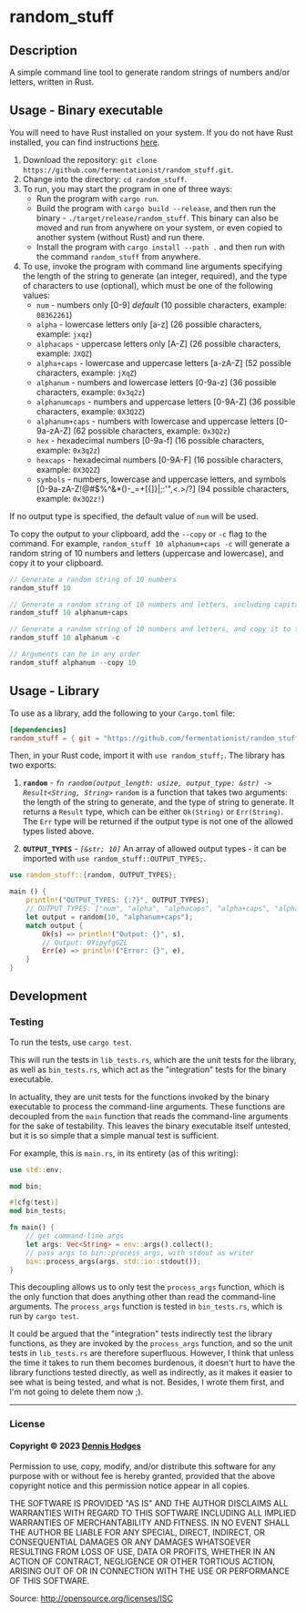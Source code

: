 # random_stuff

## Description
A simple command line tool to generate random strings of numbers and/or letters, written in Rust.

## Usage - Binary executable
You will need to have Rust installed on your system. If you do not have Rust installed, you can find instructions [here](https://www.rust-lang.org/tools/install).

1. Download the repository: `git clone https://github.com/fermentationist/random_stuff.git`.
2. Change into the directory: `cd random_stuff`.
3. To run, you may start the program in one of three ways:
    - Run the program with `cargo run`.
    - Build the program with `cargo build --release`, and then run the binary - `./target/release/random_stuff`. This binary can also be moved and run from anywhere on your system, or even copied to another system (without Rust) and run there.
    - Install the program with `cargo install --path .` and then run with the command `random_stuff` from anywhere.
4. To use, invoke the program with command line arguments specifying the length of the string to generate (an integer, required), and the type of characters to use (optional), which must be one of the following values: 
    - `num` - numbers only [0-9] *default* (10 possible characters, example: `08362261`)
    - `alpha` - lowercase letters only [a-z] (26 possible characters, example: `jxqz`)
    - `alphacaps` - uppercase letters only [A-Z] (26 possible characters, example: `JXQZ`)
    - `alpha+caps` - lowercase and uppercase letters [a-zA-Z] (52 possible characters, example: `jXqZ`)
    - `alphanum` - numbers and lowercase letters  [0-9a-z] (36 possible characters, example: `0x3q2z`)
    - `alphanumcaps` - numbers and uppercase letters  [0-9A-Z] (36 possible characters, example: `0X3Q2Z`)
    - `alphanum+caps` - numbers with lowercase and uppercase letters [0-9a-zA-Z] (62 possible characters, example: `0x3Q2z`)
    - `hex` - hexadecimal numbers [0-9a-f] (16 possible characters, example: `0x3q2z`)
    - `hexcaps` - hexadecimal numbers [0-9A-F] (16 possible characters, example: `0X3Q2Z`)
    - `symbols` - numbers, lowercase and uppercase letters, and symbols [0-9a-zA-Z!@#$%^&*()-_=+[{]}\|;:'",<.>/?] (94 possible characters, example: `0x3Q2z!`)

If no output type is specified, the default value of `num` will be used. 

To copy the output to your clipboard, add the `--copy` or `-c` flag to the command. For example, `random_stuff 10 alphanum+caps -c` will generate a random string of 10 numbers and letters (uppercase and lowercase), and copy it to your clipboard.

```JavaScript
// Generate a random string of 10 numbers
random_stuff 10

// Generate a random string of 10 numbers and letters, including capital and lowercase letters
random_stuff 10 alphanum+caps

// Generate a random string of 10 numbers and letters, and copy it to the clipboard
random_stuff 10 alphanum -c

// Arguments can be in any order
random_stuff alphanum --copy 10
```

## Usage - Library

To use as a library, add the following to your `Cargo.toml` file:
```toml 
[dependencies]
random_stuff = { git = "https://github.com/fermentationist/random_stuff.git" }
```

Then, in your Rust code, import it with `use random_stuff;`. The library has two exports:

1. **`random`** - *`fn random(output_length: usize, output_type: &str) -> Result<String, String>`*
`random` is a function that takes two arguments: the length of the string to generate, and the type of string to generate. It returns a `Result` type, which can be either `Ok(String)` or `Err(String)`. The `Err` type will be returned if the output type is not one of the allowed types listed above. 

2. **`OUTPUT_TYPES`** - *`[&str; 10]`*
An array of allowed output types - it can be imported with `use random_stuff::OUTPUT_TYPES;`.

```rust
use random_stuff::{random, OUTPUT_TYPES};

main () {
    println!("OUTPUT_TYPES: {:?}", OUTPUT_TYPES);
    // OUTPUT_TYPES: ["num", "alpha", "alphacaps", "alpha+caps", "alphanum", "alphanumcaps", "alphanum+caps", "hex", "hexcaps", "symbols"]
    let output = random(10, "alphanum+caps");
    match output {
        Ok(s) => println!("Output: {}", s),
        // Output: OYipyfgGZL
        Err(e) => println!("Error: {}", e),
    }
}
```

## Development

### Testing

To run the tests, use `cargo test`. 

This will run the tests in `lib_tests.rs`, which are the unit tests for the library, as well as `bin_tests.rs`, which act as the "integration" tests for the binary executable. 

In actuality, they are unit tests for the functions invoked by the binary executable to process the command-line arguments. These functions are decoupled from the `main` function that reads the command-line arguments for the sake of testability. This leaves the binary executable itself untested, but it is so simple that a simple manual test is sufficient.

For example, this is `main.rs`, in its entirety (as of this writing):

```rust
use std::env;

mod bin;

#[cfg(test)]
mod bin_tests;

fn main() {
    // get command-line args
    let args: Vec<String> = env::args().collect();
    // pass args to bin::process_args, with stdout as writer
    bin::process_args(args, std::io::stdout());
}
```

This decoupling allows us to only test the `process_args` function, which is the only function that does anything other than read the command-line arguments. The `process_args` function is tested in `bin_tests.rs`, which is run by `cargo test`. 

It could be argued that the "integration" tests indirectly test the library functions, as they are invoked by the `process_args` function, and so the unit tests in `lib_tests.rs` are therefore superfluous. However, I think that unless the time it takes to run them becomes burdenous, it doesn't hurt to have the library functions tested directly, as well as indirectly, as it makes it easier to see what is being tested, and what is not. Besides, I wrote them first, and I'm not going to delete them now ;).

---

### License

#### Copyright © 2023 [Dennis Hodges](https://dennis-hodges.com)

Permission to use, copy, modify, and/or distribute this software for any purpose with or without fee is hereby granted, provided that the above copyright notice and this permission notice appear in all copies.

THE SOFTWARE IS PROVIDED "AS IS" AND THE AUTHOR DISCLAIMS ALL WARRANTIES WITH REGARD TO THIS SOFTWARE INCLUDING ALL IMPLIED WARRANTIES OF MERCHANTABILITY AND FITNESS. IN NO EVENT SHALL THE AUTHOR BE LIABLE FOR ANY SPECIAL, DIRECT, INDIRECT, OR CONSEQUENTIAL DAMAGES OR ANY DAMAGES WHATSOEVER RESULTING FROM LOSS OF USE, DATA OR PROFITS, WHETHER IN AN ACTION OF CONTRACT, NEGLIGENCE OR OTHER TORTIOUS ACTION, ARISING OUT OF OR IN CONNECTION WITH THE USE OR PERFORMANCE OF THIS SOFTWARE.

Source: http://opensource.org/licenses/ISC